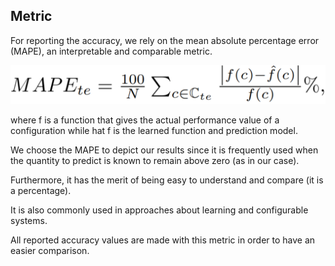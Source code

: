 ## Metric

For reporting the accuracy, we rely on the mean absolute percentage error (MAPE), an interpretable and comparable metric.

![config](mape.png)

where f is a function that gives the actual performance value of a configuration while hat f is the learned function and prediction model. 

We choose the MAPE to depict our results since it is frequently used when the quantity to predict is known to remain above zero (as in our case). 

Furthermore, it has the merit of being easy to understand and compare (it is a percentage). 

It is also commonly used in approaches about learning and configurable systems. 

All reported accuracy values are made with this metric in order to have an easier comparison. 
